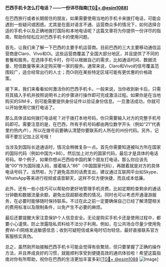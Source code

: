 **巴西手机卡怎么打电话？——一份详尽指南[[TG💪+ @esim1088](https://t.me/s/esim1088)]**

在巴西旅行或者长期居住的朋友，如果需要使用当地的手机卡来拨打电话，可能会遇到一些疑问或困惑。尤其是在面对语言不通、运营商众多的情况下，如何选择合适的手机卡以及正确地拨打国际和本地电话呢？这篇文章将为你提供一份详尽的指南，帮助你轻松应对巴西手机卡的使用问题。

首先，让我们来了解一下巴西的主要手机运营商。目前巴西的三大主要移动通信运营商是Claro、Vivo和Oi。这些运营商覆盖了全国大部分地区，并且提供了不同的套餐和服务。在选择手机卡时，你可以根据自己的需求，比如通话时间、数据流量、短信数量等来决定购买哪一家的服务。通常来说，Claro和Vivo的信号覆盖范围较广，适合经常出行的人士；而Oi则在某些特定区域可能有更优惠的价格政策。

接下来，我们来看看如何激活你的巴西手机卡。一般来说，当你收到新卡后，只需将其插入手机并按照说明书上的步骤进行操作即可完成激活过程。如果你是在当地购买的SIM卡，则可能需要提供身份证件以验证身份信息。一旦激活成功，你就可以开始使用它拨打电话了。

那么具体该如何拨打电话呢？对于拨打本地号码，你只需要输入对方的完整手机号码即可。需要注意的是，在巴西，所有手机号码都由两位数字开头（例如“21”代表里约热内卢），所以在拨号前要确认清楚你要联系的人所在的州份代码。另外，记得不要忘记加上区号哦！

当涉及到国际长途通话时，情况会稍微复杂一点。首先你需要知道被叫方所在国家的国际代码（例如中国为+86）。然后加上对方的国家代码，最后才是具体的电话号码。举个例子，如果你想从巴西给中国的某个朋友打电话，那么你应该先拨“00”作为国际接入码，接着输入“86”（中国国家代码），再跟着就是对方的具体电话号码了。当然啦，为了避免高昂的话费支出，建议通过互联网平台如Skype、WhatsApp等来进行视频或语音聊天，这样不仅方便快捷，而且成本低廉。

此外，还有一些小技巧可以帮助你更好地管理手机资费。比如定期检查剩余的通话分钟数和数据流量余额，避免出现超额收费的情况。同时也可以考虑开通漫游服务，在必要时能够随时保持联系。不过在此之前一定要确保自己已经了解清楚相关的费用标准以及限制条件，以免产生不必要的麻烦。

最后还要提醒大家注意保护个人信息安全。无论是购买手机卡还是使用过程中，都要小心谨慎，防止泄露隐私资料给不法分子利用。例如，在公共场合尽量少使用免费Wi-Fi网络发送敏感信息；收到可疑短信或来电时切勿轻信，最好直接联系官方客服核实真伪。

总之，虽然刚开始接触巴西手机卡可能会觉得有些繁琐，但只要掌握了正确的操作方法，并且养成良好的习惯，就能顺利享受到便捷高效的通讯体验啦！希望这篇指南对你有所帮助，祝你在巴西的生活更加丰富多彩[[TG💪+ @esim1088](https://t.me/s/esim1088) ![Image](https://i.postimg.cc/4NQfJmqS/Snipaste-2025-05-13-00-14-12.png)]
